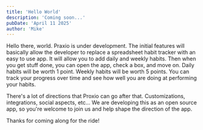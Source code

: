```yaml
---
title: 'Hello World'
description: 'Coming soon...'
pubDate: 'April 11 2025'
author: 'Mike'
---
```


Hello there, world. Praxio is under development. The initial features will basically allow the developer to replace a spreadsheet habit tracker with an easy to use app. It will allow you to add daily and weekly habits. Then when you get stuff done, you can open the app, check a box, and move on. Daily habits will be worth 1 point. Weekly habits will be worth 5 points. You can track your progress over time and see how well you are doing at performing your habits.

There's a lot of directions that Proxio can go after that. Customizations, integrations, social aspects, etc... We are developing this as an open source app, so you're welcome to join us and help shape the direction of the app.

Thanks for coming along for the ride!
